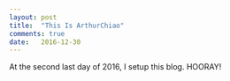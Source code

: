```yaml
---
layout: post
title:  "This Is ArthurChiao"
comments: true
date:   2016-12-30
---
```


<p class="intro"><span class="dropcap">A</span>t the second last day of 2016,
I setup this blog. HOORAY!
</p>
